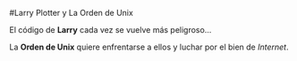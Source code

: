 #Larry Plotter y La Orden de Unix

El código de **Larry** cada vez se vuelve más peligroso...

La **Orden de Unix** quiere enfrentarse a ellos y luchar por el bien de *Internet*.
